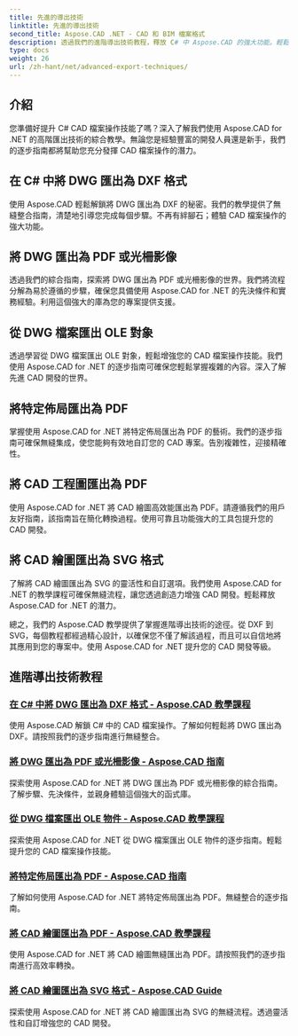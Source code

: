 ```yaml
---
title: 先進的導出技術
linktitle: 先進的導出技術
second_title: Aspose.CAD .NET - CAD 和 BIM 檔案格式
description: 透過我們的進階導出技術教程，釋放 C# 中 Aspose.CAD 的強大功能。輕鬆將 DWG 匯出為 DXF、PDF、光柵影像、OLE 物件等。
type: docs
weight: 26
url: /zh-hant/net/advanced-export-techniques/
---
```


## 介紹

您準備好提升 C# CAD 檔案操作技能了嗎？深入了解我們使用 Aspose.CAD for .NET 的高階匯出技術的綜合教學。無論您是經驗豐富的開發人員還是新手，我們的逐步指南都將幫助您充分發揮 CAD 檔案操作的潛力。

## 在 C# 中將 DWG 匯出為 DXF 格式

使用 Aspose.CAD 輕鬆解鎖將 DWG 匯出為 DXF 的秘密。我們的教學提供了無縫整合指南，清楚地引導您完成每個步驟。不再有絆腳石；體驗 CAD 檔案操作的強大功能。

## 將 DWG 匯出為 PDF 或光柵影像

透過我們的綜合指南，探索將 DWG 匯出為 PDF 或光柵影像的世界。我們將流程分解為易於遵循的步驟，確保您具備使用 Aspose.CAD for .NET 的先決條件和實務經驗。利用這個強大的庫為您的專案提供支援。

## 從 DWG 檔案匯出 OLE 對象

透過學習從 DWG 檔案匯出 OLE 對象，輕鬆增強您的 CAD 檔案操作技能。我們使用 Aspose.CAD for .NET 的逐步指南可確保您輕鬆掌握複雜的內容。深入了解先進 CAD 開發的世界。

## 將特定佈局匯出為 PDF

掌握使用 Aspose.CAD for .NET 將特定佈局匯出為 PDF 的藝術。我們的逐步指南可確保無縫集成，使您能夠有效地自訂您的 CAD 專案。告別複雜性，迎接精確性。

## 將 CAD 工程圖匯出為 PDF

使用 Aspose.CAD for .NET 將 CAD 繪圖高效能匯出為 PDF。請遵循我們的用戶友好指南，該指南旨在簡化轉換過程。使用可靠且功能強大的工具包提升您的 CAD 開發。

## 將 CAD 繪圖匯出為 SVG 格式

了解將 CAD 繪圖匯出為 SVG 的靈活性和自訂選項。我們使用 Aspose.CAD for .NET 的教學課程可確保無縫流程，讓您透過創造力增強 CAD 開發。輕鬆釋放 Aspose.CAD for .NET 的潛力。

總之，我們的 Aspose.CAD 教學提供了掌握進階導出技術的途徑。從 DXF 到 SVG，每個教程都經過精心設計，以確保您不僅了解該過程，而且可以自信地將其應用到您的專案中。使用 Aspose.CAD for .NET 提升您的 CAD 開發等級。
## 進階導出技術教程
### [在 C# 中將 DWG 匯出為 DXF 格式 - Aspose.CAD 教學課程](./exporting-dwg-to-dxf/)
使用 Aspose.CAD 解鎖 C# 中的 CAD 檔案操作。了解如何輕鬆將 DWG 匯出為 DXF。請按照我們的逐步指南進行無縫整合。
### [將 DWG 匯出為 PDF 或光柵影像 - Aspose.CAD 指南](./exporting-dwg-to-pdf-or-raster-images/)
探索使用 Aspose.CAD for .NET 將 DWG 匯出為 PDF 或光柵影像的綜合指南。了解步驟、先決條件，並親身體驗這個強大的函式庫。
### [從 DWG 檔案匯出 OLE 物件 - Aspose.CAD 教學課程](./exporting-ole-objects-from-dwg/)
探索使用 Aspose.CAD for .NET 從 DWG 檔案匯出 OLE 物件的逐步指南。輕鬆提升您的 CAD 檔案操作技能。
### [將特定佈局匯出為 PDF - Aspose.CAD 指南](./exporting-specific-layouts-to-pdf/)
了解如何使用 Aspose.CAD for .NET 將特定佈局匯出為 PDF。無縫整合的逐步指南。
### [將 CAD 繪圖匯出為 PDF - Aspose.CAD 教學課程](./exporting-cad-drawings-to-pdf/)
使用 Aspose.CAD for .NET 將 CAD 繪圖無縫匯出為 PDF。請按照我們的逐步指南進行高效率轉換。
### [將 CAD 繪圖匯出為 SVG 格式 - Aspose.CAD Guide](./exporting-cad-drawings-to-svg/)
探索使用 Aspose.CAD for .NET 將 CAD 繪圖匯出為 SVG 的無縫流程。透過靈活性和自訂增強您的 CAD 開發。